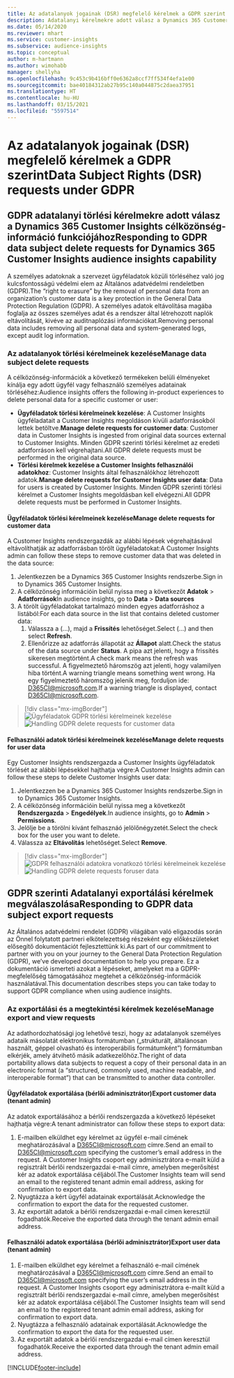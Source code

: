 ```yaml
---
title: Az adatalanyok jogainak (DSR) megfelelő kérelmek a GDPR szerint | Microsoft Docs
description: Adatalanyi kérelmekre adott válasz a Dynamics 365 Customer Insights célközönség-információ funkciójához.
ms.date: 05/14/2020
ms.reviewer: mhart
ms.service: customer-insights
ms.subservice: audience-insights
ms.topic: conceptual
author: m-hartmann
ms.author: wimohabb
manager: shellyha
ms.openlocfilehash: 9c453c9b416bff0e6362a8ccf7ff534f4efa1e00
ms.sourcegitcommit: bae40184312ab27b95c140a044875c2daea37951
ms.translationtype: HT
ms.contentlocale: hu-HU
ms.lasthandoff: 03/15/2021
ms.locfileid: "5597514"
---
```

# <a name="data-subject-rights-dsr-requests-under-gdpr"></a><span data-ttu-id="d9308-103">Az adatalanyok jogainak (DSR) megfelelő kérelmek a GDPR szerint</span><span class="sxs-lookup"><span data-stu-id="d9308-103">Data Subject Rights (DSR) requests under GDPR</span></span>

## <a name="responding-to-gdpr-data-subject-delete-requests-for-dynamics-365-customer-insights-audience-insights-capability"></a><span data-ttu-id="d9308-104">GDPR adatalanyi törlési kérelmekre adott válasz a Dynamics 365 Customer Insights célközönség-információ funkciójához</span><span class="sxs-lookup"><span data-stu-id="d9308-104">Responding to GDPR data subject delete requests for Dynamics 365 Customer Insights audience insights capability</span></span>

<span data-ttu-id="d9308-105">A személyes adatoknak a szervezet ügyféladatok közüli törléséhez való jog kulcsfontosságú védelmi elem az Általános adatvédelmi rendeletben (GDPR).</span><span class="sxs-lookup"><span data-stu-id="d9308-105">The “right to erasure” by the removal of personal data from an organization’s customer data is a key protection in the General Data Protection Regulation (GDPR).</span></span> <span data-ttu-id="d9308-106">A személyes adatok eltávolítása magába foglalja az összes személyes adat és a rendszer által létrehozott naplók eltávolítását, kivéve az auditnaplózási információkat.</span><span class="sxs-lookup"><span data-stu-id="d9308-106">Removing personal data includes removing all personal data and system-generated logs, except audit log information.</span></span>

### <a name="manage-data-subject-delete-requests"></a><span data-ttu-id="d9308-107">Az adatalanyok törlési kérelmeinek kezelése</span><span class="sxs-lookup"><span data-stu-id="d9308-107">Manage data subject delete requests</span></span>

<span data-ttu-id="d9308-108">A célközönség-információk a következő termékeken belüli élményeket kínálja egy adott ügyfél vagy felhasználó személyes adatainak törléséhez:</span><span class="sxs-lookup"><span data-stu-id="d9308-108">Audience insights offers the following in-product experiences to delete personal data for a specific customer or user:</span></span>

- <span data-ttu-id="d9308-109">**Ügyféladatok törlési kérelmeinek kezelése**: A Customer Insights ügyféladatait a Customer Insights megoldáson kívüli adatforrásokból lettek betöltve.</span><span class="sxs-lookup"><span data-stu-id="d9308-109">**Manage delete requests for customer data**: Customer data in Customer Insights is ingested from original data sources external to Customer Insights.</span></span> <span data-ttu-id="d9308-110">Minden GDPR szerinti törlési kérelmet az eredeti adatforráson kell végrehajtani.</span><span class="sxs-lookup"><span data-stu-id="d9308-110">All GDPR delete requests must be performed in the original data source.</span></span>
- <span data-ttu-id="d9308-111">**Törlési kérelmek kezelése a Customer Insights felhasználói adatokhoz**: Customer Insights által felhasználókhoz létrehozott adatok.</span><span class="sxs-lookup"><span data-stu-id="d9308-111">**Manage delete requests for Customer Insights user data**: Data for users is created by Customer Insights.</span></span> <span data-ttu-id="d9308-112">Minden GDPR szerinti törlési kérelmet a Customer Insights megoldásban kell elvégezni.</span><span class="sxs-lookup"><span data-stu-id="d9308-112">All GDPR delete requests must be performed in Customer Insights.</span></span>

#### <a name="manage-delete-requests-for-customer-data"></a><span data-ttu-id="d9308-113">Ügyféladatok törlési kérelmeinek kezelése</span><span class="sxs-lookup"><span data-stu-id="d9308-113">Manage delete requests for customer data</span></span>

<span data-ttu-id="d9308-114">A Customer Insights rendszergazdák az alábbi lépések végrehajtásával eltávolíthatják az adatforrásban törölt ügyféladatokat:</span><span class="sxs-lookup"><span data-stu-id="d9308-114">A Customer Insights admin can follow these steps to remove customer data that was deleted in the data source:</span></span>

1. <span data-ttu-id="d9308-115">Jelentkezzen be a Dynamics 365 Customer Insights rendszerbe.</span><span class="sxs-lookup"><span data-stu-id="d9308-115">Sign in to Dynamics 365 Customer Insights.</span></span>
2. <span data-ttu-id="d9308-116">A célközönség információin belül nyissa meg a következőt **Adatok** > **Adatforrások**</span><span class="sxs-lookup"><span data-stu-id="d9308-116">In audience insights, go to **Data** > **Data sources**</span></span>
3. <span data-ttu-id="d9308-117">A törölt ügyféladatokat tartalmazó minden egyes adatforráshoz a listából:</span><span class="sxs-lookup"><span data-stu-id="d9308-117">For each data source in the list that contains deleted customer data:</span></span>
   1. <span data-ttu-id="d9308-118">Válassza a (...), majd a **Frissítés** lehetőséget.</span><span class="sxs-lookup"><span data-stu-id="d9308-118">Select (...) and then select **Refresh**.</span></span>
   2. <span data-ttu-id="d9308-119">Ellenőrizze az adatforrás állapotát az **Állapot** alatt.</span><span class="sxs-lookup"><span data-stu-id="d9308-119">Check the status of the data source under **Status**.</span></span> <span data-ttu-id="d9308-120">A pipa azt jelenti, hogy a frissítés sikeresen megtörtént.</span><span class="sxs-lookup"><span data-stu-id="d9308-120">A check mark means the refresh was successful.</span></span> <span data-ttu-id="d9308-121">A figyelmeztető háromszög azt jelenti, hogy valamilyen hiba történt.</span><span class="sxs-lookup"><span data-stu-id="d9308-121">A warning triangle means something went wrong.</span></span> <span data-ttu-id="d9308-122">Ha egy figyelmeztető háromszög jelenik meg, forduljon ide: D365CI@microsoft.com.</span><span class="sxs-lookup"><span data-stu-id="d9308-122">If a warning triangle is displayed, contact D365CI@microsoft.com.</span></span>

> [!div class="mx-imgBorder"]
> <span data-ttu-id="d9308-123">![Ügyféladatok GDPR törlési kérelmeinek kezelése](media/gdpr-data-sources.png "Ügyféladatok GDPR törlési kérelmeinek kezelése")</span><span class="sxs-lookup"><span data-stu-id="d9308-123">![Handling GDPR delete requests for customer data](media/gdpr-data-sources.png "Handling GDPR delete requests for customer data")</span></span>

#### <a name="manage-delete-requests-for-user-data"></a><span data-ttu-id="d9308-124">Felhasználói adatok törlési kérelmeinek kezelése</span><span class="sxs-lookup"><span data-stu-id="d9308-124">Manage delete requests for user data</span></span>

<span data-ttu-id="d9308-125">Egy Customer Insights rendszergazda a Customer Insights ügyféladatok törlését az alábbi lépésekkel hajthatja végre:</span><span class="sxs-lookup"><span data-stu-id="d9308-125">A Customer Insights admin can follow these steps to delete Customer Insights user data:</span></span>

1. <span data-ttu-id="d9308-126">Jelentkezzen be a Dynamics 365 Customer Insights rendszerbe.</span><span class="sxs-lookup"><span data-stu-id="d9308-126">Sign in to Dynamics 365 Customer Insights.</span></span>
2. <span data-ttu-id="d9308-127">A célközönség információin belül nyissa meg a következőt **Rendszergazda** > **Engedélyek**.</span><span class="sxs-lookup"><span data-stu-id="d9308-127">In audience insights, go to **Admin** > **Permissions**.</span></span>
3. <span data-ttu-id="d9308-128">Jelölje be a törölni kívánt felhasznáó jelölőnégyzetét.</span><span class="sxs-lookup"><span data-stu-id="d9308-128">Select the check box for the user you want to delete.</span></span>
4. <span data-ttu-id="d9308-129">Válassza az **Eltávolítás** lehetőséget.</span><span class="sxs-lookup"><span data-stu-id="d9308-129">Select **Remove**.</span></span>

> [!div class="mx-imgBorder"]
> <span data-ttu-id="d9308-130">![GDPR felhasználói adatokra vonatkozó törlési kérelmeinek kezelése](media/gdpr-permissions.png "GDPR felhasználói adatokra vonatkozó törlési kérelmeinek kezelése")</span><span class="sxs-lookup"><span data-stu-id="d9308-130">![Handling GDPR delete requests foruser data](media/gdpr-permissions.png "Handling GDPR delete requests for user data")</span></span>

## <a name="responding-to-gdpr-data-subject-export-requests"></a><span data-ttu-id="d9308-131">GDPR szerinti Adatalanyi exportálási kérelmek megválaszolása</span><span class="sxs-lookup"><span data-stu-id="d9308-131">Responding to GDPR data subject export requests</span></span>

<span data-ttu-id="d9308-132">Az Általános adatvédelmi rendelet (GDPR) világában való eligazodás során az Önnel folytatott partneri elkötelezettség részeként egy előkészületeket elősegítő dokumentációt fejlesztettünk ki.</span><span class="sxs-lookup"><span data-stu-id="d9308-132">As part of our commitment to partner with you on your journey to the General Data Protection Regulation (GDPR), we’ve developed documentation to help you prepare.</span></span> <span data-ttu-id="d9308-133">Ez a dokumentáció ismerteti azokat a lépéseket, amelyeket ma a GDPR-megfelelőség támogatásához megtehet a célközönség-információk használatával.</span><span class="sxs-lookup"><span data-stu-id="d9308-133">This documentation describes steps you can take today to support GDPR compliance when using audience insights.</span></span>

### <a name="manage-export-and-view-requests"></a><span data-ttu-id="d9308-134">Az exportálási és a megtekintési kérelmek kezelése</span><span class="sxs-lookup"><span data-stu-id="d9308-134">Manage export and view requests</span></span>

<span data-ttu-id="d9308-135">Az adathordozhatósági jog lehetővé teszi, hogy az adatalanyok személyes adataik másolatát elektronikus formátumban („strukturált, általánosan használt, géppel olvasható és interoperábilis formátumként”) formátumban elkérjék, amely átvihető másik adatkezelőhöz.</span><span class="sxs-lookup"><span data-stu-id="d9308-135">The right of data portability allows data subjects to request a copy of their personal data in an electronic format (a “structured, commonly used, machine readable, and interoperable format”) that can be transmitted to another data controller.</span></span>

#### <a name="export-customer-data-tenant-admin"></a><span data-ttu-id="d9308-136">Ügyféladatok exportálása (bérlői adminisztrátor)</span><span class="sxs-lookup"><span data-stu-id="d9308-136">Export customer data (tenant admin)</span></span>

<span data-ttu-id="d9308-137">Az adatok exportálásához a bérlői rendszergazda a következő lépéseket hajthatja végre:</span><span class="sxs-lookup"><span data-stu-id="d9308-137">A tenant administrator can follow these steps to export data:</span></span>

1. <span data-ttu-id="d9308-138">E-mailben elküldhet egy kérelmet az ügyfél e-mail címének meghatározásával a D365CI@microsoft.com címre.</span><span class="sxs-lookup"><span data-stu-id="d9308-138">Send an email to D365CI@microsoft.com specifying the customer’s email address in the request.</span></span> <span data-ttu-id="d9308-139">A Customer Insights csoport egy adminisztrátora e-mailt küld a regisztrált bérlői rendszergazdai e-mail címre, amelyben megerősítést kér az adatok exportálása céljából.</span><span class="sxs-lookup"><span data-stu-id="d9308-139">The Customer Insights team will send an email to the registered tenant admin email address, asking for confirmation to export data.</span></span>
2. <span data-ttu-id="d9308-140">Nyugtázza a kért ügyfél adatainak exportálását.</span><span class="sxs-lookup"><span data-stu-id="d9308-140">Acknowledge the confirmation to export the data for the requested customer.</span></span>
3. <span data-ttu-id="d9308-141">Az exportált adatok a bérlői rendszergazdai e-mail címen keresztül fogadhatók.</span><span class="sxs-lookup"><span data-stu-id="d9308-141">Receive the exported data through the tenant admin email address.</span></span>

#### <a name="export-user-data-tenant-admin"></a><span data-ttu-id="d9308-142">Felhasználói adatok exportálása (bérlői adminisztrátor)</span><span class="sxs-lookup"><span data-stu-id="d9308-142">Export user data (tenant admin)</span></span>

1. <span data-ttu-id="d9308-143">E-mailben elküldhet egy kérelmet a felhasználó e-mail címének meghatározásával a D365CI@microsoft.com címre.</span><span class="sxs-lookup"><span data-stu-id="d9308-143">Send an email to D365CI@microsoft.com specifying the user’s email address in the request.</span></span> <span data-ttu-id="d9308-144">A Customer Insights csoport egy adminisztrátora e-mailt küld a regisztrált bérlői rendszergazdai e-mail címre, amelyben megerősítést kér az adatok exportálása céljából.</span><span class="sxs-lookup"><span data-stu-id="d9308-144">The Customer Insights team will send an email to the registered tenant admin email address, asking for confirmation to export data.</span></span>
2. <span data-ttu-id="d9308-145">Nyugtázza a felhasználó adatainak exportálását.</span><span class="sxs-lookup"><span data-stu-id="d9308-145">Acknowledge the confirmation to export the data for the requested user.</span></span>
3. <span data-ttu-id="d9308-146">Az exportált adatok a bérlői rendszergazdai e-mail címen keresztül fogadhatók.</span><span class="sxs-lookup"><span data-stu-id="d9308-146">Receive the exported data through the tenant admin email address.</span></span>


[!INCLUDE[footer-include](../includes/footer-banner.md)]
